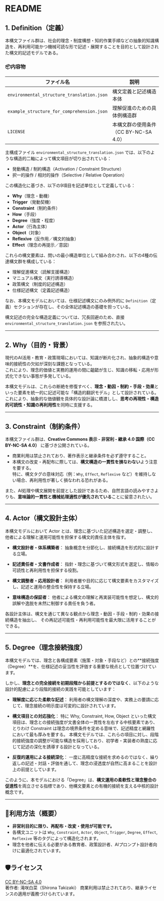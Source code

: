 # README

## 1. Definition（定義）

本構文ファイル群は、社会的理念・制度構想・知的作業手順などの抽象的知識構造を、再利用可能かつ機械可読な形で記述・展開することを目的として設計された構文的記述モデルである。

### 📦内容物

| ファイル名 | 説明 |
|------------|------|
| `environmental_structure_translation.json` | 構文定義と記述構造本体 |
| `example_structure_for_comprehension.json` | 理解促進のための具体例構造群 |
| `LICENSE` | 本構文群の使用条件（CC BY-NC-SA 4.0） |

主構成ファイル `environmental_structure_translation.json` では、以下のような構造的二軸によって構文項目が切り出されている：

- 発動構造 / 制約構造（Activation / Constraint Structure）  
- 択一的操作 / 相対的操作（Selective / Relative Operation）

この構造化に基づき、以下の9項目を記述単位として定義している：

- **Why**（理念・動機）  
- **Trigger**（発動契機）  
- **Constraint**（制約条件）  
- **How**（手段）  
- **Degree**（強度・程度）  
- **Actor**（行為主体）  
- **Object**（対象）  
- **Reflexive**（反作用／構文的抽象）  
- **Effect**（理念の再提示／意図）

これらの構文要素は、問いの最小構造単位として組み合わされ、以下の4種の伝達構文群を構成している：

- 理解促進構文（読解支援構造）  
- マニュアル構文（実行誘導構造）  
- 政策構文（制度的記述構造）  
- 仕様記述構文（定義記述構造）

なお、本構文モデルにおいては、仕様記述構文にのみ例外的に `Definition`（定義）セクションが存在し、その全体記述構造の基礎を担っている。

構文記述の完全な構造定義については、冗長回避のため、直接 `environmental_structure_translation.json` を参照されたい。

---

## 2. Why（目的・背景）

現代のAI活用・教育・政策現場においては、知識が断片化され、抽象的構造や意味的接続性の欠如が深刻な課題となっている。  
これにより、理念的価値と実務的運用の間に齟齬が生じ、知識の移転・応用が形式化できない事態が多発している。

本構文モデルは、これらの断絶を修復すべく、**理念・動因・制約・手段・効果**といった要素を統一的に記述可能な「構造的翻訳モデル」として設計されている。  
これにより、抽象的な価値観を具体的な設計論に橋渡しし、**思考の再現性・構造的可読性・知識の再利用性**を同時に支援する。

---

## 3. Constraint（制約条件）

本構文ファイル群は、**Creative Commons 表示 - 非営利 - 継承 4.0 国際（CC BY-NC-SA 4.0）** に基づき公開されている。  
- 商業利用は禁止されており、著作表示と継承条件を必ず遵守すること。  
- 本構文の改変・再配布に際しては、**構文構造の一貫性を損なわない**よう注意を要する。  
  特に、構文タグの意味対応（例：`Why`, `Effect`, `Reflexive` など）を維持しない場合、再利用性が著しく損なわれる恐れがある。

また、AI処理や構文展開を前提とした設計であるため、自然言語の読みやすさよりも、**意味論的一貫性と機械処理適性が優先されている**ことに留意されたい。

---

## 4. Actor（構文設計主体）
本構文モデルにおいて Actor とは、理念に基づいた記述構造を選定・調整し、他者による理解と運用可能性を担保する構文的責任主体を指す。

- **構文設計者・体系構築者**：
  抽象概念を分節化し、接続構造を形式的に設計する立場。

- **記述責任者・文書作成者**：
  指針・理念に基づいて構文形式を選定し、情報の可読性と再利用性を担保する役割。

- **構文調整者・応用設計者**：
  利用者層や目的に応じて構文要素をカスタマイズし、記述と運用の整合性を保持する立場。

- **意味構造の保証者**：
  他者による構文の理解と再実装可能性を想定し、構文的誤解や逸脱を未然に制御する責任を負う者。

各設計主体は、構文を通じて異なる観点から理念・動因・手段・制約・効果の接続構造を抽出し、
その再記述可能性・再利用可能性を最大限に活用することができる。

---

## 5. Degree（理念接続強度）
本構文モデルでは、理念と各構成要素（施策・対象・手段など）との**接続強度（Degree）**を、仕様記述の妥当性を評価する重要な視点として位置づけています。

しかし、**理念との完全接続を初期段階から前提とするのではなく**、以下のような設計的配慮により段階的接続の実践を可能としています：

- **理解度に応じた柔軟な記述**：
  利用者の構文理解の深度や、実務上の要請に応じて、理念接続の明示度は可変的に設計されています。

- **構文項目との対応強化**：
  特に Why, Constraint, How, Object といった構文項目は、理念との接続強度が文書全体の一貫性を左右する中核要素であり、
  とりわけ Constraint は理念の境界条件を定める意味で、記述精度と網羅性において最も厚みを要する。
  本構文モデルでは、これらの項目に対し、段階的接続強度の調整が可能な構造を採用しており、初学者・実装者の熟度に応じて記述の深化を誘導する設計となっている。

- **反復的運用による接続深化**：
  一度に高精度な接続を求めるのではなく、繰り返しの記述・対話・評価を通して、理念の浸透度が自然に高まることを設計上の前提としています。

このように、本モデルにおける「Degree」は、**構文運用の柔軟性と理念整合の促進性**を両立させる指標であり、他構文要素との有機的接続を支える中核的設計概念です。

---

## 📖利用方法（概要）
- **非営利目的に限り、再配布・改変・使用が可能です。**
- 各構文ユニットは `Why`, `Constraint`, `Actor`, `Object`, `Trigger`, `Degree`, `Effect`, `Reflexive` 等のタグによって構造化されます。
- 理念を他者に伝える必要がある教育者、政策設計者、AIプロンプト設計者向けに最適化されています。

## 🛡ライセンス
[CC BY-NC-SA 4.0](https://creativecommons.org/licenses/by-nc-sa/4.0/deed.ja)  
著作者: 滝咲白菜（Shirona Takizaki）
商業利用は禁止されており、継承ライセンスの適用が義務づけられています。
